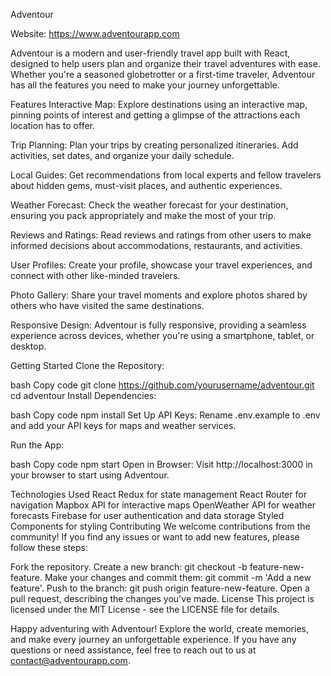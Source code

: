 Adventour 

Website: https://www.adventourapp.com

Adventour is a modern and user-friendly travel app built with React, designed to help users plan and organize their travel adventures with ease. Whether you're a seasoned globetrotter or a first-time traveler, Adventour has all the features you need to make your journey unforgettable.

Features
Interactive Map: Explore destinations using an interactive map, pinning points of interest and getting a glimpse of the attractions each location has to offer.

Trip Planning: Plan your trips by creating personalized itineraries. Add activities, set dates, and organize your daily schedule.

Local Guides: Get recommendations from local experts and fellow travelers about hidden gems, must-visit places, and authentic experiences.

Weather Forecast: Check the weather forecast for your destination, ensuring you pack appropriately and make the most of your trip.

Reviews and Ratings: Read reviews and ratings from other users to make informed decisions about accommodations, restaurants, and activities.

User Profiles: Create your profile, showcase your travel experiences, and connect with other like-minded travelers.

Photo Gallery: Share your travel moments and explore photos shared by others who have visited the same destinations.

Responsive Design: Adventour is fully responsive, providing a seamless experience across devices, whether you're using a smartphone, tablet, or desktop.

Getting Started
Clone the Repository:

bash
Copy code
git clone https://github.com/yourusername/adventour.git
cd adventour
Install Dependencies:

bash
Copy code
npm install
Set Up API Keys:
Rename .env.example to .env and add your API keys for maps and weather services.

Run the App:

bash
Copy code
npm start
Open in Browser:
Visit http://localhost:3000 in your browser to start using Adventour.

Technologies Used
React
Redux for state management
React Router for navigation
Mapbox API for interactive maps
OpenWeather API for weather forecasts
Firebase for user authentication and data storage
Styled Components for styling
Contributing
We welcome contributions from the community! If you find any issues or want to add new features, please follow these steps:

Fork the repository.
Create a new branch: git checkout -b feature-new-feature.
Make your changes and commit them: git commit -m 'Add a new feature'.
Push to the branch: git push origin feature-new-feature.
Open a pull request, describing the changes you've made.
License
This project is licensed under the MIT License - see the LICENSE file for details.

Happy adventuring with Adventour! Explore the world, create memories, and make every journey an unforgettable experience. If you have any questions or need assistance, feel free to reach out to us at contact@adventourapp.com.
